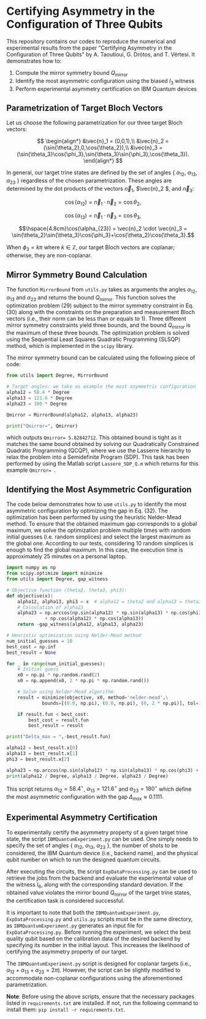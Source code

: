 
# Certifying Asymmetry in the Configuration of Three Qubits

This repository contains our codes to reproduce the numerical and experimental results from the paper "Certifying Asymmetry in the Configuration of Three Qubits" by A. Taoutioui, G. Drótos, and T. Vértesi. It demonstrates how to:

1. Compute the mirror symmetry bound  $Q_{\text{mirror}}$
2. Identify the most asymmetric configuration using the biased $I_3$ witness
3. Perform experimental asymmetry certification on IBM Quantum devices

## Parametrization of Target Bloch Vectors

Let us choose the following parametrization for our three target Bloch vectors:

$$
\begin{align*}
&\vec{n}_1 = (0,0,1),\\
&\vec{n}_2 = (\sin{\theta_2},0,\cos{\theta_2}),\\
&\vec{n}_3 = (\sin{\theta_3}\cos{\phi_3},\sin{\theta_3}\sin{\phi_3},\cos{\theta_3}).
\end{align*}
$$

In general, our target trine states are defined by the set of angles { $\alpha_{12}$, $\alpha_{13}$, $\alpha_{23}$ } regardless of the chosen parametrization. These angles are determined by the dot products of the vectors $\vec{n}_1$, $\vec{n}_2 $, and $\vec{n}_3$:

$$\cos(\alpha_{12}) = \vec{n}_1 \cdot \vec{n}_2 = \cos{\theta_2},$$

$$\cos(\alpha_{13}) = \vec{n}_1 \cdot \vec{n}_3 = \cos{\theta_3},$$

$$\hspace{4.8cm}\cos(\alpha_{23}) = \vec{n}_2 \cdot \vec{n}_3 = \sin{\theta_2}\sin{\theta_3}\cos{\phi_3}+\cos{\theta_2}\cos{\theta_3}.$$


When $\phi_3 = k\pi$ where $k \in \mathbb{Z}$, our target Bloch vectors are coplanar; otherwise, they are non-coplanar.


## Mirror Symmetry Bound Calculation

The function `MirrorBound` from `utils.py` takes as arguments the angles $\alpha_{12}$, $\alpha_{13}$ and $\alpha_{23}$  and returns the bound $Q_{\text{mirror}}$. This function solves the optimization problem (29) subject to the mirror symmetry constraint in Eq. (30) along with the constraints on the preparation and measurement Bloch vectors (i.e., their norm can be less than or equals to 1). Three different mirror symmetry constraints yield three bounds, and the bound $Q_{\text{mirror}}$ is the maximum of these three bounds. The optimization problem is solved using the Sequential Least Squares Quadratic Programming (SLSQP) method, which is implemented in the `scipy` library.

The mirror symmetry bound can be calculated using the following piece of code:

```python
from utils import Degree, MirrorBound

# Target angles: we take as example the most asymmetric configuration
alpha12 = 58.4 * Degree
alpha13 = 121.6 * Degree
alpha23 = 180 * Degree

Qmirror = MirrorBound(alpha12, alpha13, alpha23)

print("Qmirror=", Qmirror)
````
which outputs `Qmirror= 5.82842712`. This obtained bound is tight as it matches the same bound obtained by solving our Quadratically Constrained Quadratic Programming (QCQP), where we use the Lasserre hierarchy to relax the problem into a Semidefinite Program (SDP). This task has been performed by using the Matlab script `Lassere_SDP_Q.m` which returns for this example `Qmirror= `.

## Identifying the Most Asymmetric Configuration

The code below demonstrates how to use `utils.py` to identify the most asymmetric configuration by optimizing the gap in Eq. (32). The optimization has been performed by using the heuristic Nelder-Mead method. To ensure that the obtained maximum gap corresponds to a global maximum, we solve the optimization problem multiple times with random initial guesses (i.e. random simplices) and select the largest maximum as the global one. According to our tests, considering 10 random simplices is enough to find the global maximum. In this case, the execution time is approximately 25 minutes on a personal laptop.

```python
import numpy as np
from scipy.optimize import minimize
from utils import Degree, gap_witness

# Objective function (theta2, theta3, phi3):
def objective(x):
    alpha12, alpha13, phi3 = x  # alpha12 = theta2 and alpha13 = theta3
    # Calculation of alpha23
    alpha23 = np.arccos(np.sin(alpha12) * np.sin(alpha13) * np.cos(phi3)\
              + np.cos(alpha12) * np.cos(alpha13))
    return -gap_witness(alpha12, alpha13, alpha23)

# Heuristic optimization using Nelder-Mead method
num_initial_guesses = 10
best_cost = np.inf
best_result = None

for _ in range(num_initial_guesses):
    # Initial guess
    x0 = np.pi * np.random.rand(2)
    x0 = np.append(x0, 2 * np.pi * np.random.rand())

    # Solve using Nelder-Mead algorithm
    result = minimize(objective, x0, method='nelder-mead',\
             bounds=[(0.0, np.pi), (0.0, np.pi), (0, 2 * np.pi)], tol=1e-12)

    if result.fun < best_cost:
        best_cost = result.fun
        best_result = result

print("Delta_max = ",-best_result.fun)

alpha12 = best_result.x[0]
alpha13 = best_result.x[1]
phi3 = best_result.x[2]

alpha23 = np.arccos(np.sin(alpha12) * np.sin(alpha13) * np.cos(phi3) + np.cos(alpha12) * np.cos(alpha13))
print(alpha12 / Degree, alpha13 / Degree, alpha23 / Degree)
```
This script returns $\alpha_{12}=58.4^\circ$, $\alpha_{13}= 121.6^\circ$ and $\alpha_{23}= 180^\circ$ which define the most asymmetric configuration with the gap $\Delta_{max}\approx0.1111$.

## Experimental Asymmetry Certification
To experimentally certify the asymmetry property of a given target trine state, the script `IBMQuantumExperiment.py` can be used. One simply needs to specify the set of angles { $\alpha_{12}$, $\alpha_{13}$, $\alpha_{23}$ }, the number of shots to be considered, the IBM Quantum device (i.e., backend name), and the physical qubit number on which to run the designed quantum circuits.

After executing the circuits, the script `ExpDataProcessing.py` can be used to retrieve the jobs from the backend and evaluate the experimental value of the witness $I_6$, along with the corresponding standard deviation. If the obtained value violates the mirror bound $Q_{\text{mirror}}$ of the target trine states, the certification task is considered successful.

It is important to note that both the `IBMQuantumExperiment.py`, `ExpDataProcessing.py`  and `utils.py` scripts must be in the same directory, as `IBMQuantumExperiment.py` generates an input file for `ExpDataProcessing.py`. Before running the experiment, we select the best quality qubit based on the calibration data of the desired backend by specifying its number in the initial layout. This increases the likelihood of certifying the asymmetry property of our target. 

The `IBMQuantumExperiment.py` script is designed for coplanar targets (i.e., $\alpha_{12}+\alpha_{13}+\alpha_{23}=2\pi$). However, the script can be slightly modified to accommodate non-coplanar configurations using the aforementioned parametrization.

__Note__: Before using the above scripts, ensure that the necessary packages listed in `requirements.txt` are installed. If not, run the following command to install them: `pip install -r requirements.txt`.
